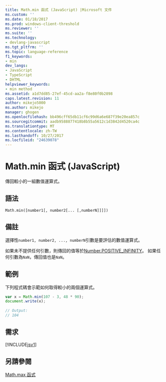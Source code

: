 ```yaml
---
title: Math.min 函式 (JavaScript) |Microsoft 文件
ms.custom: ''
ms.date: 01/18/2017
ms.prod: windows-client-threshold
ms.reviewer: ''
ms.suite: ''
ms.technology:
- devlang-javascript
ms.tgt_pltfrm: ''
ms.topic: language-reference
f1_keywords:
- min
dev_langs:
- JavaScript
- TypeScript
- DHTML
helpviewer_keywords:
- min method
ms.assetid: a1d7dd85-27ef-45cd-aa2a-f8e80f0b2898
caps.latest.revision: 11
author: mikejo5000
ms.author: mikejo
manager: ghogen
ms.openlocfilehash: bb496cff65db11cf6c99d6a6e687f39e20ea857c
ms.sourcegitcommit: aadb9588877418b8b55a5612c1d3842d4520ca4c
ms.translationtype: MT
ms.contentlocale: zh-TW
ms.lasthandoff: 10/27/2017
ms.locfileid: "24639078"
---
```

# <a name="mathmin-function-javascript"></a>Math.min 函式 (JavaScript)
傳回較小的一組數值運算式。  
  
## <a name="syntax"></a>語法  
  
```  
Math.min([number1[, number2[... [,numberN]]]])  
```  
  
## <a name="remarks"></a>備註  
 選擇性`number1, number2, ..., numberN`引數是要評估的數值運算式。  
  
 如果未不提供任何引數，則傳回的值等於[Number.POSITIVE_INFINITY](../../javascript/reference/number-constants-javascript.md)。 如果任何引數為`NaN`，傳回值也是`NaN`。  
  
## <a name="example"></a>範例  
 下列程式碼會示範如何取得較小的兩個運算式。  
  
```JavaScript  
var x = Math.min(107 - 3, 48 * 90);  
document.write(x);  
  
// Output:  
// 104  
```  
  
## <a name="requirements"></a>需求  
 [!INCLUDE[jsv1](../../javascript/misc/includes/jsv1-md.md)]  
  
## <a name="see-also"></a>另請參閱  
 [Math.max 函式](../../javascript/reference/math-max-function-javascript.md)